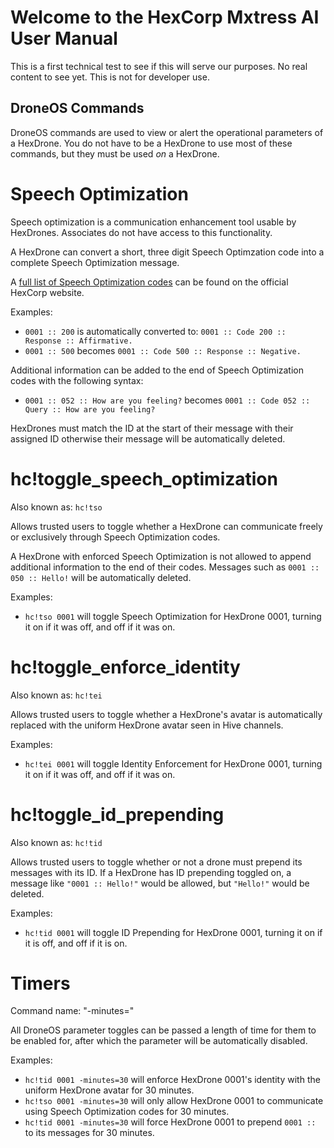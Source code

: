 # Welcome to the HexCorp Mxtress AI User Manual

This is a first technical test to see if this will serve our purposes. No real content to see yet. This is not for developer use.

## DroneOS Commands

DroneOS commands are used to view or alert the operational parameters of a HexDrone. You do not have to be a HexDrone to use most of these commands, but they must be used *on* a HexDrone.

# Speech Optimization
Speech optimization is a communication enhancement tool usable by HexDrones. Associates do not have access to this functionality.

A HexDrone can convert a short, three digit Speech Optimzation code into a complete Speech Optimization message.

A [full list of Speech Optimization codes](https://www.hexcorp.net/drone-status-codes) can be found on the official HexCorp website.

Examples:
- `0001 :: 200` is automatically converted to: `0001 :: Code 200 :: Response :: Affirmative.`
- `0001 :: 500` becomes `0001 :: Code 500 :: Response :: Negative.`

Additional information can be added to the end of Speech Optimization codes with the following syntax:
- `0001 :: 052 :: How are you feeling?` becomes `0001 :: Code 052 :: Query :: How are you feeling?`

HexDrones must match the ID at the start of their message with their assigned ID otherwise their message will be automatically deleted.

# hc!toggle_speech_optimization
Also known as: `hc!tso`

Allows trusted users to toggle whether a HexDrone can communicate freely or exclusively through Speech Optimization codes.

A HexDrone with enforced Speech Optimization is not allowed to append additional information to the end of their codes. Messages such as `0001 :: 050 :: Hello!` will be automatically deleted.

Examples:
- `hc!tso 0001` will toggle Speech Optimization for HexDrone 0001, turning it on if it was off, and off if it was on.

# hc!toggle_enforce_identity
Also known as: `hc!tei`

Allows trusted users to toggle whether a HexDrone's avatar is automatically replaced with the uniform HexDrone avatar seen in Hive channels.

Examples:
- `hc!tei 0001` will toggle Identity Enforcement for HexDrone 0001, turning it on if it was off, and off if it was on.

# hc!toggle_id_prepending
Also known as: `hc!tid`

Allows trusted users to toggle whether or not a drone must prepend its messages with its ID.
If a HexDrone has ID prepending toggled on, a message like `"0001 :: Hello!"` would be allowed, but `"Hello!"` would be deleted.

Examples:
- `hc!tid 0001` will toggle ID Prepending for HexDrone 0001, turning it on if it is off, and off if it is on.

# Timers
Command name: "-minutes="

All DroneOS parameter toggles can be passed a length of time for them to be enabled for, after which the parameter will be automatically disabled.

Examples:
- `hc!tid 0001 -minutes=30` will enforce HexDrone 0001's identity with the uniform HexDrone avatar for 30 minutes.
- `hc!tso 0001 -minutes=30` will only allow HexDrone 0001 to communicate using Speech Optimization codes for 30 minutes.
- `hc!tid 0001 -minutes=30` will force HexDrone 0001 to prepend `0001 :: ` to its messages for 30 minutes.